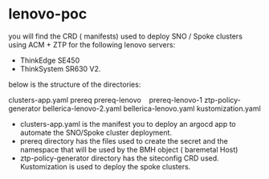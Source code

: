 # lenovo-poc
you will find the CRD ( manifests) used to deploy SNO / Spoke clusters using ACM + ZTP for the following lenovo servers:
- ThinkEdge SE450 
- ThinkSystem SR630 V2.

below is the structure of the directories: 

   clusters-app.yaml
   prereq
      prereq-lenovo
      prereq-lenovo-1
   ztp-policy-generator
      bellerica-lenovo-2.yaml
      bellerica-lenovo.yaml
      kustomization.yaml

- clusters-app.yaml is the manifest you to deploy an argocd app to automate the SNO/Spoke cluster deployment.
- prereq directory has the files used to create the secret and the namespace that will be used by the BMH object ( baremetal Host)
- ztp-policy-generator directory has the siteconfig CRD used. Kustomization is used to deploy the spoke clusters.


